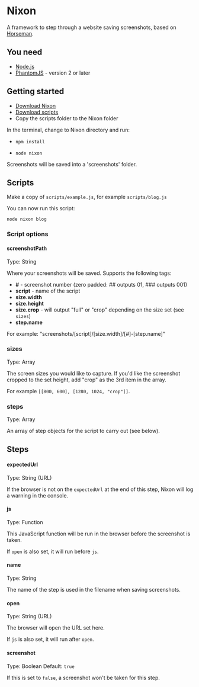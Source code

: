 # Nixon

A framework to step through a website saving screenshots, based on [Horseman](https://github.com/johntitus/node-horseman).

## You need

* [Node.js](http://node.js)
* [PhantomJS](http://phantomjs.org) - version 2 or later

## Getting started

* [Download Nixon](https://github.com/joelanman/nixon/archive/master.zip)
* [Download scripts](https://github.com/joelanman/nixon-scripts)
* Copy the scripts folder to the Nixon folder

In the terminal, change to Nixon directory and run:

* `npm install`

* `node nixon`

Screenshots will be saved into a 'screenshots' folder.

## Scripts

Make a copy of `scripts/example.js`, for example `scripts/blog.js`

You can now run this script:

`node nixon blog`

### Script options

#### screenshotPath

Type: String

Where your screenshots will be saved. Supports the following tags:

- **#** - screenshot number (zero padded: ## outputs 01, ### outputs 001)
- **script** - name of the script
- **size.width**
- **size.height**
- **size.crop** - will output "full" or "crop" depending on the size set (see `sizes`)
- **step.name**

For example: "screenshots/[script]/[size.width]/[#]-[step.name]"

### sizes

Type: Array

The screen sizes you would like to capture. If you'd like the screenshot cropped to the set height, add "crop" as the 3rd item in the array.

For example `[[800, 600], [1280, 1024, "crop"]]`.

### steps

Type: Array

An array of step objects for the script to carry out (see below).

## Steps

#### expectedUrl

Type: String (URL)

If the browser is not on the `expectedUrl` at the end of this step, Nixon will log a warning in the console.

#### js

Type: Function

This JavaScript function will be run in the browser before the screenshot is taken.

If `open` is also set, it will run before `js`.

#### name

Type: String

The name of the step is used in the filename when saving screenshots.

#### open

Type: String (URL)

The browser will open the URL set here.

If `js` is also set, it will run after `open`.

#### screenshot

Type: Boolean
Default: `true`

If this is set to `false`, a screenshot won't be taken for this step.
